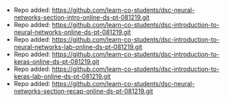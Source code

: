 
- Repo added: https://github.com/learn-co-students/dsc-neural-networks-section-intro-online-ds-pt-081219.git
- Repo added: https://github.com/learn-co-students/dsc-introduction-to-neural-networks-online-ds-pt-081219.git
- Repo added: https://github.com/learn-co-students/dsc-introduction-to-neural-networks-lab-online-ds-pt-081219.git
- Repo added: https://github.com/learn-co-students/dsc-introduction-to-keras-online-ds-pt-081219.git
- Repo added: https://github.com/learn-co-students/dsc-introduction-to-keras-lab-online-ds-pt-081219.git
- Repo added: https://github.com/learn-co-students/dsc-neural-networks-section-recap-online-ds-pt-081219.git